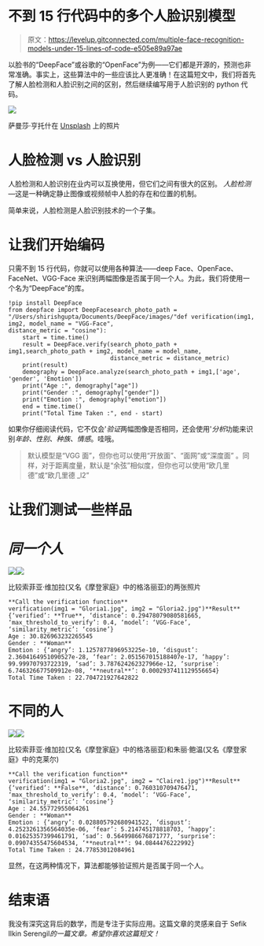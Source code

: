# 不到 15 行代码中的多个人脸识别模型

> 原文：<https://levelup.gitconnected.com/multiple-face-recognition-models-under-15-lines-of-code-e505e89a97ae>

以脸书的“DeepFace”或谷歌的“OpenFace”为例——它们都是开源的，预测也非常准确。事实上，这些算法中的一些应该比人更准确！在这篇短文中，我们将首先了解人脸检测和人脸识别之间的区别，然后继续编写用于人脸识别的 python 代码。

![](img/fd72f262097d03b8ca331eb07b3b00b5.png)

萨曼莎·亨托什在 [Unsplash](https://unsplash.com?utm_source=medium&utm_medium=referral) 上的照片

# **人脸检测 vs 人脸识别**

人脸检测和人脸识别在业内可以互换使用，但它们之间有很大的区别。
*人脸检测* —这是一种确定静止图像或视频帧中人脸的存在和位置的机制。

简单来说，人脸检测是人脸识别技术的一个子集。

# **让我们开始编码**

只需不到 15 行代码，你就可以使用各种算法——deep Face、OpenFace、FaceNet、VGG-Face 来识别两幅图像是否属于同一个人。为此，我们将使用一个名为“DeepFace”的库。

```
!pip install DeepFace
from deepface import DeepFacesearch_photo_path = "/Users/shirishgupta/Documents/DeepFace/images/"def verification(img1, img2, model_name = "VGG-Face", 
distance_metric = "cosine"):
    start = time.time()    
    result = DeepFace.verify(search_photo_path + img1,search_photo_path + img2, model_name = model_name,
                             distance_metric = distance_metric)
    print(result) 
    demography = DeepFace.analyze(search_photo_path + img1,['age', 'gender', 'Emotion'])
    print("Age :", demography["age"])
    print("Gender :", demography["gender"])
    print("Emotion :", demography["emotion"])
    end = time.time()
    print("Total Time Taken :", end - start)
```

如果你仔细阅读代码，它不仅会'*验证*两幅图像是否相同，还会使用'*分析*功能来识别*年龄、性别、种族、情感*。哇哦。

> 默认模型是“VGG 面”，但你也可以使用“开放面”、“面网”或“深度面”
> 。同样，对于距离度量，默认是“余弦”相似度，但你也可以使用“欧几里德”或“欧几里德 _l2”

# 让我们测试一些样品

# ***同一个人***

![](img/7d1c0f5d3a6bc0d4f5f8b42e2dfb849f.png)![](img/78fd53e9749eba5c023bef1fdc25edc8.png)

比较索菲亚·维加拉(又名《摩登家庭》中的格洛丽亚)的两张照片

```
**Call the verification function**
verification(img1 = "Gloria1.jpg", img2 = "Gloria2.jpg")**Result** 
{‘verified’: **True**, ‘distance’: 0.29478079080581665, ‘max_threshold_to_verify’: 0.4, ‘model’: ‘VGG-Face’, ‘similarity_metric’: ‘cosine’}
Age : 30.826963232265545
Gender : **Woman**
Emotion : {‘angry’: 1.1257877896953225e-10, ‘disgust’: 2.3604164951090527e-28, ‘fear’: 2.051567015188407e-17, ‘happy’: 99.99970793722319, ‘sad’: 3.787624262327966e-12, ‘surprise’: 6.746326677509912e-08, ‘**neutral**’: 0.0002937411129556654}
Total Time Taken : 22.704721927642822
```

# 不同的人

![](img/fa1fabbbc6a09db5d6adfdddb4c27df7.png)![](img/22f74dfafca4c2b679674c408ec6f7f1.png)

比较索菲亚·维加拉(又名《摩登家庭》中的格洛丽亚)和朱丽·鲍温(又名《摩登家庭》中的克莱尔)

```
**Call the verification function**
verification(img1 = "Gloria2.jpg", img2 = "Claire1.jpg")**Result**
{‘verified’: **False**, ‘distance’: 0.760310709476471, ‘max_threshold_to_verify’: 0.4, ‘model’: ‘VGG-Face’, ‘similarity_metric’: ‘cosine’}
Age : 24.55772955064261
Gender : **Woman**
Emotion : {‘angry’: 0.028805792680941522, ‘disgust’: 4.2523261356564035e-06, ‘fear’: 5.214745178818703, ‘happy’: 0.01625357399461791, ‘sad’: 0.5649986676871777, ‘surprise’: 0.09074355475604534, ‘**neutral**’: 94.0844476222992}
Total Time Taken : 24.77853012084961
```

显然，在这两种情况下，算法都能够验证照片是否属于同一个人。

# 结束语

我没有深究这背后的数学，而是专注于实际应用。这篇文章的灵感来自于 Sefik Ilkin Serengil*的一篇文章。希望你喜欢这篇短文！*